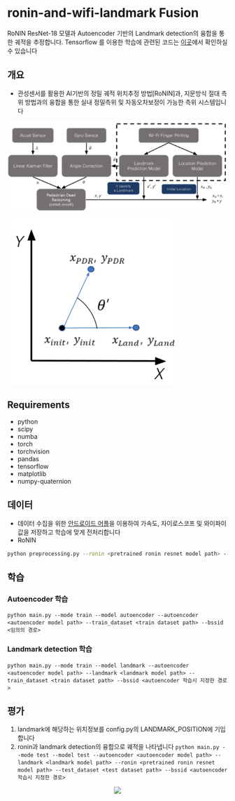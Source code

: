 # ronin-and-wifi-landmark Fusion

RoNIN ResNet-18 모델과 Autoencoder 기반의 Landmark detection의 융합을 통한 궤적을 추정합니다. Tensorflow 를 이용한 학습에 관련된 코드는 [이곳](https://github.com/chanyeong97/Real-time-INS-python)에서 확인하실 수 있습니다


## 개요

- 관성센서를 활용한 AI기반의 정밀 궤적 위치추정 방법[RoNIN]과, 지문방식 절대 측위 방법과의 융합을 통한 실내 정밀측위 및 자동오차보정이 가능한 측위 시스템입니다

<p align="left"><img src="images/fusion.png" /></p>
<p align="left"><img src="images/Axis_Correction.png" /></p>

## Requirements

- python
- scipy
- numba
- torch
- torchvision
- pandas
- tensorflow
- matplotlib
- numpy-quaternion

## 데이터

- 데이터 수집을 위한 [안드로이드 어플](https://drive.google.com/file/d/1_q-J31AV47K7j9ukMWygSgViQL8_IFTk/view?usp=sharing)을 이용하여 가속도, 자이로스코프 및 와이파이 값을 저장하고 학습에 맞게 전처리합니다
- RoNIN
```bash
python preprocessing.py --ronin <pretrained ronin resnet model path> --dataset <dataset path>
```


## 학습

### Autoencoder 학습
```python main.py --mode train --model autoencoder --autoencoder <autoencoder model path> --train_dataset <train dataset path> --bssid <임의의 경로>```

### Landmark detection 학습
```python main.py --mode train --model landmark --autoencoder <autoencoder model path> --landmark <landmark model path> --train_dataset <train dataset path> --bssid <autoencoder 학습시 지정한 경로>```

## 평가

1. landmark에 해당하는 위치정보를 config.py의 LANDMARK_POSITION에 기입합니다
2. ronin과 landmark detection의 융합으로 궤적을 나타냅니다
```python main.py --mode test --model test --autoencoder <autoencoder model path> --landmark <landmark model path> --ronin <pretrained ronin resnet model path> --test_dataset <test dataset path> --bssid <autoencoder 학습시 지정한 경로>```

<p align="center"><img src="images/ronin_wifi_fusion_trajectory.png" /></p>
